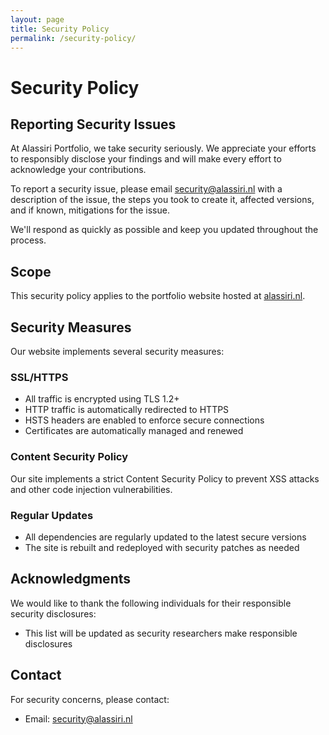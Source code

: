 ```yaml
---
layout: page
title: Security Policy
permalink: /security-policy/
---
```


# Security Policy

## Reporting Security Issues

At Alassiri Portfolio, we take security seriously. We appreciate your efforts to responsibly disclose your findings and will make every effort to acknowledge your contributions.

To report a security issue, please email [security@alassiri.nl](mailto:security@alassiri.nl) with a description of the issue, the steps you took to create it, affected versions, and if known, mitigations for the issue.

We'll respond as quickly as possible and keep you updated throughout the process.

## Scope

This security policy applies to the portfolio website hosted at [alassiri.nl](https://alassiri.nl).

## Security Measures

Our website implements several security measures:

### SSL/HTTPS

- All traffic is encrypted using TLS 1.2+
- HTTP traffic is automatically redirected to HTTPS
- HSTS headers are enabled to enforce secure connections
- Certificates are automatically managed and renewed

### Content Security Policy

Our site implements a strict Content Security Policy to prevent XSS attacks and other code injection vulnerabilities.

### Regular Updates

- All dependencies are regularly updated to the latest secure versions
- The site is rebuilt and redeployed with security patches as needed

## Acknowledgments

We would like to thank the following individuals for their responsible security disclosures:

- This list will be updated as security researchers make responsible disclosures

## Contact

For security concerns, please contact:
- Email: [security@alassiri.nl](mailto:security@alassiri.nl)